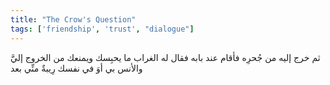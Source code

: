```yaml
---
title: "The Crow's Question"
tags: ['friendship', 'trust', "dialogue"]
---
```


 ثم خرج إليه من جُحرِه فأقام عند بابه فقال له الغراب ما يحبِسك ويمنعك من الخروج إليَّ والأنس بي أوَ في نفسك رِيبةٌ منِّي بعد

